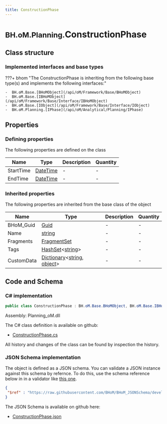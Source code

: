 ```yaml
---
title: ConstructionPhase
---
```


# <small>BH.oM.Planning.</small>**ConstructionPhase**



## Class structure

### Implemented interfaces and base types

???+ bhom "The ConstructionPhase is inheriting from the following base type(s) and implements the following interfaces:"

    -  BH.oM.Base.[BHoMObject](/api/oM/Framework/Base/BHoMObject)
    -  BH.oM.Base.[IBHoMObject](/api/oM/Framework/Base/Interface/IBHoMObject)
    -  BH.oM.Base.[IObject](/api/oM/Framework/Base/Interface/IObject)
    -  BH.oM.Planning.[IPhase](/api/oM/Analytical/Planning/IPhase)


## Properties



### Defining properties

The following properties are defined on the class

| Name             | Type             | Description      | Quantity         |
|------------------|------------------|------------------|------------------|
| StartTime | [DateTime](https://learn.microsoft.com/en-us/dotnet/api/System.DateTime?view=netstandard-2.0) | - | - |
| EndTime | [DateTime](https://learn.microsoft.com/en-us/dotnet/api/System.DateTime?view=netstandard-2.0) | - | - |


### Inherited properties
The following properties are inherited from the base class of the object

| Name             | Type             | Description      | Quantity         |
|------------------|------------------|------------------|------------------|
| BHoM_Guid | [Guid](https://learn.microsoft.com/en-us/dotnet/api/System.Guid?view=netstandard-2.0) | - | - |
| Name | [string](https://learn.microsoft.com/en-us/dotnet/api/System.String?view=netstandard-2.0) | - | - |
| Fragments | [FragmentSet](/api/oM/Framework/Base/FragmentSet) | - | - |
| Tags | [HashSet](https://learn.microsoft.com/en-us/dotnet/api/System.Collections.Generic.HashSet-1?view=netstandard-2.0)&lt;[string](https://learn.microsoft.com/en-us/dotnet/api/System.String?view=netstandard-2.0)&gt; | - | - |
| CustomData | [Dictionary](https://learn.microsoft.com/en-us/dotnet/api/System.Collections.Generic.Dictionary-2?view=netstandard-2.0)&lt;[string](https://learn.microsoft.com/en-us/dotnet/api/System.String?view=netstandard-2.0), [object](https://learn.microsoft.com/en-us/dotnet/api/System.Object?view=netstandard-2.0)&gt; | - | - |


## Code and Schema

### C# implementation

``` C# title="C#"
public class ConstructionPhase : BH.oM.Base.BHoMObject, BH.oM.Base.IBHoMObject, BH.oM.Base.IObject, BH.oM.Planning.IPhase
```

Assembly: Planning_oM.dll

The C# class definition is available on github:

- [ConstructionPhase.cs](https://github.com/BHoM/BHoM/blob/develop/Planning_oM/Construction\ConstructionPhase.cs)

All history and changes of the class can be found by inspection the history.
### JSON Schema implementation

The object is defined as a JSON schema. You can validate a JSON instance against this schema by refernce. To do this, use the schema reference below in in a validator like [this one](https://www.jsonschemavalidator.net/).

``` json title="JSON Schema"
{
 "$ref" : "https://raw.githubusercontent.com/BHoM/BHoM_JSONSchema/develop/Planning_oM/ConstructionPhase.json"
}
```

The JSON Schema is available on github here:

- [ConstructionPhase.json](https://github.com/BHoM/BHoM_JSONSchema/blob/develop/Planning_oM/ConstructionPhase.json)
